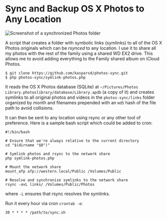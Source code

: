 # Sync and Backup OS X Photos to Any Location

![Screenshot of a synchronized Photos folder](https://raw.githubusercontent.com/kasparsd/photos-sync/master/screenshot.png)

A script that creates a folder with symbolic links (symlinks) to all of the OS X Photos originals which can be _rsynced_ to any location. I use it to share all my photos with the rest of the family using a shared WD EX2 drive. This allows me to avoid adding everything to the Family shared album on iCloud Photos.

	$ git clone https://github.com/kasparsd/photos-sync.git
	$ php photos-sync/symlink-photos.php

It reads the OS X Photos database (SQLite) at `~/Pictures/Photos Library.photoslibrary/database/Library.apdb` (a copy of it) and creates symlinks to all original photos and videos in the `photos-sync/links` folder organized by month and filenames prepended with an `md5` hash of the file path to avoid collisions.

It can then be sent to any location using rsync or any other tool of preference. Here is a sample bash script which could be added to cron:

	#!/bin/bash

	# Ensure that we're always relative to the current directory
	cd "$(dirname "$0")"

	# Symlink photos and rsync to the network share
	php symlink-photos.php

	# Mount the network share
	mount_afp afp://western.local/Public /Volumes/Public

	# Resolve and synchronize symlinks to the network share
	rsync -avL links/ /Volumes/Public/Photos

where `-L` ensures that rsync resolves the symlinks.

Run it every hour via cron `crontab -e`:

	30 * * * * /path/to/sync.sh
